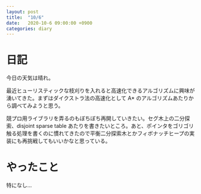 ```yaml
---
layout: post
title:  "10/6"
date:   2020-10-6 09:00:00 +0900
categories: diary
---
```

# 日記

今日の天気は晴れ。

最近ヒューリスティックな枝刈りを入れると高速化できるアルゴリズムに興味が湧いてきた。まずはダイクストラ法の高速化として A* のアルゴリズムあたりから調べてみようと思う。

競プロ用ライブラリを弄るのもぼちぼち再開していきたい。セグ木上の二分探索、disjoint sparse table あたりを書きたいところ。あと、ポインタをゴリゴリ触る処理を書くのに慣れてきたので平衡二分探索木とかフィボナッチヒープの実装にも再挑戦してもいいかなと思っている。

# やったこと

特になし...